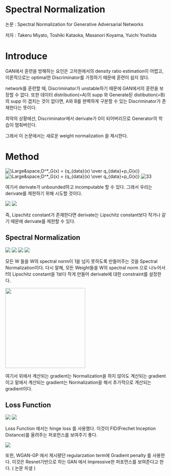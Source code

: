 # Spectral Normalization

논문 : Spectral Normalization for Generative Adversarial Networks

저자 : Takeru Miyato, Toshiki Kataoka, Masanori Koyama, Yuichi Yoshida

# Introduce

GAN에서 훈련을 방해하는 요인은 고차원에서의 density ratio estimation이 어렵고, 이론적으로는 optimal한 Discriminator를 가정하기 때문에 훈련이 쉽지 않다.

network를 훈련할 때, Discriminator가 unstable하기 때문에 GAN에서의 훈련을 보장할 수 없다. 또한
데이터 distribution(=A)의 supp 와 Generate된 distibution(=B)의 supp 이 겹치는 것이 없다면, 
A와 B를 완벽하게 구분할 수 있는 Discriminator가 존재한다는 뜻이다.

최악의 상황에선, Discriminator에서 derivate가 0이 되어버리므로 Generator의 학습이 멈춰버린다.

그래서 이 논문에서는 새로운 weight normalization 을 제시한다.

# Method


<img src="https://latex.codecogs.com/svg.latex?\;D^*_G(x)={q_{data}(x)\over{q_{data}+p_G(x)}}=sigmoid(f^*(x))" title = "\Large&space;D^*_G(x) = {q_{data}(x) \over q_{data}+p_G(x)}"/>
<img src="https://latex.codecogs.com/svg.latex?\;where,{f^*(x)}=\log{q_{data}}(x)-\log{p_G(x)}" title = "\Large&space;D^*_G(x) = {q_{data}(x) \over q_{data}+p_G(x)}"/>


<img src="https://latex.codecogs.com/svg.latex?\;\bigtriangledown_xf^*(x)={1\over{q_{data}(x)}}\bigtriangledown_xq_{data}(x)−{1\over{p_{G}(x)}}\bigtriangledown_xp_G(x)" title = "33" />

여기서 derivate가 unbounded하고 incomputable 할 수 있다. 그래서 우리는 derivate를 제한하기 위해 시도할 것이다.

<img src="https://latex.codecogs.com/svg.latex?\;\|f\|_{Lip}=\sup_{x}\sup_{h\neq{0}}{|f(x+h)-f(x)|\over|h|}=M">
<img src="https://latex.codecogs.com/svg.latex?\;\Rightarrow\,the\,smallest\,value\,M\,such\,that\,\frac{\|f(x)-f(x')\|}{\|x-x'\|}<M,for\,any\,x,x'">

즉, Lipschitz constant가 존재한다면 derivate는 Lipschitz constant보다 작거나 같기 때문에 derivate를 제한할 수 있다.

## Spectral Normalization


<img src="https://latex.codecogs.com/svg.latex?\;\|g\|_{Lip}=\sup_h\sigma(\nabla{g(h)}),\,\,where\,\sigma(A)\,is\,spectral\,norm\,of\,matrix\,A\,(L2\,matrix\,norm\,of\,A)">

<img src="https://latex.codecogs.com/svg.latex?\;\|f\|_{Lip}\le\|\bold{h}_L{\rightarrow}W^{L+1}\bold{h}_L\|_{Lip}\|a_L\|_{Lip}\|\bold{h}_{L-1}{\rightarrow}W^L\bold{h}_{L-1}\|_{Lip}\dots">
<img src="https://latex.codecogs.com/svg.latex?\;\|a_1\|_{Lip}\|\bold{h}_0{\rightarrow}W^1\bold{h}_0\|_{Lip}=\prod_{l=1}^{L+1}\|(\bold{h}_{l-1}{\rightarrow}W^l\bold{h}_l-1)\|_{Lip}=\prod_{l=1}^{L+1}\sigma(W^l).">
<img src="https://latex.codecogs.com/svg.latex?\;\bar{W}_{SN}(W):=W/\sigma(W)">

모든 W 들을 W의 spectral norm이 1을 넘지 못하도록 만들어주는 것을 Spectral Normalization이다. 
다시 말해, 모든 Weight들을 W의 spectral norm 으로 나누어서 f의 Lipschitz constant을 1보다 작게 만들어 derivate에 대한 constraint를 설정한다.

<img width="250" src="https://github.com/JeongJiHeon/Torch/blob/master/spectral normalization/Image/1.png">

여기서 위에서 계산되는 gradient는 Normalization을 하지 않아도 계산되는 gradient이고
           밑에서 계산되는 gradient는 Normalization을 해서 추가적으로 계산되는 gradient이다.

## Loss Function

<img src="https://latex.codecogs.com/svg.latex?\;V_D(\hat{G},D)=\mathbb{E}_{x{\sim}q_{data}}[\min(0,-1+D(x))]+\mathbb{E}_{z{\sim}p(z)}[\min(0,-1-D(\hat{G}(z)))]">

<img src="https://latex.codecogs.com/svg.latex?\;V_G(G,\hat{D})=-\mathbb{E}_{z{\sim}p(z)}[\hat{D}(G(z))]">

Loss Function 에서는 hinge loss 를 사용했다. 이것이 FID(Frechet Inception Distance)를 올려주는 퍼포먼스를 보여주기 좋다.

<img src="https://latex.codecogs.com/svg.latex?\;-\lambda\mathbb{E}_{\hat{x}{\sim}p_{\hat{x}}}[(\|\bigtriangledown_{\hat{x}}D({\hat{x}})\|2-1)^2]">

또한, WGAN-GP 에서 제시됐던 regularzation term에 Gradient penalty 를 사용한다. 이것은 Resnet기반으로 하는 GAN 에서 Impressive한 퍼포먼스를 보여준다고 한다. ( 논문 피셜 )
